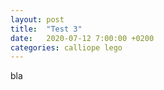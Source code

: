 ```yaml
---
layout: post
title:  "Test 3"
date:   2020-07-12 7:00:00 +0200
categories: calliope lego
---
```


bla